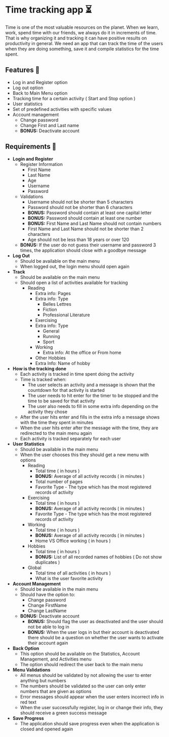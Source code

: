 # Time tracking app ⏳

Time is one of the most valuable resources on the planet. When we learn, work, spend time with our friends, we always do it in increments of time. That is why organizing it and tracking it can have positive results on productivity in general. We need an app that can track the time of the users when they are doing something, save it and compile statistics for the time spent.

## Features 🎈

* Log in and Register option
* Log out option
* Back to Main Menu option
* Tracking time for a certain activity ( Start and Stop option )
* User statistics
* Set of predefined activities with specific values
* Account management
  * Change password
  * Change First and Last name
  * **BONUS:** Deactivate account

## Requirements 📌

* **Login and Register**
  * Register Information
    * First Name
    * Last Name
    * Age
    * Username
    * Password
  * Validations
    * Username should not be shorter than 5 characters
    * Password should not be shorter than 6 characters
    * **BONUS:** Password should contain at least one capital letter
    * **BONUS:** Password should contain at least one number
    * **BONUS:** First Name and Last Name should not contain numbers
    * First Name and Last Name should not be shorter than 2 characters
    * Age should not be less than 18 years or over 120
  * **BONUS:** If the user do not guess their username and password 3 times, the application should close with a goodbye message
* **Log Out**
  * Should be available on the main menu
  * When logged out, the login menu should open again
* **Track**
  * Should be available on the main menu
  * Should open a list of activities available for tracking
    * Reading
      * Extra info: Pages
      * Extra info: Type
        * Belles Lettres
        * Fiction
        * Professional Literature
      * Exercising
      * Extra info: Type
        * General
        * Running
        * Sport
      * Working
        * Extra info: At the office or From home
      * Other Hobbies
      * Extra Info: Name of hobby
* **How is the tracking done**
  * Each activity is tracked in time spent doing the activity
  * Time is tracked when:
    * The user selects an activity and a message is shown that the countdown for that activity is started
    * The user needs to hit enter for the timer to be stopped and the time to be saved for that activity
    * The user also needs to fill in some extra info depending on the activity they chose
  * After the user hits enter and fills in the extra info a message shows with the time they spent in minutes
  * When the user hits enter after the message with the time, they are redirected to the main menu again
  * Each activity is tracked separately for each user
* **User Statistics** 
  * Should be available in the main menu
  * When the user chooses this they should get a new menu with options
    * Reading
      * Total time ( in hours )
      * **BONUS:** Average of all activity records ( in minutes )
      * Total number of pages
      * Favorite Type - The type which has the most registered records of activity
    * Exercising
      * Total time ( in hours )
      * **BONUS:** Average of all activity records ( in minutes )
      * Favorite Type - The type which has the most registered records of activity
    * Working
      * Total time ( in hours )
      * **BONUS:** Average of all activity records ( in minutes )
      * Home VS Office working ( in hours )
    * Hobbies
      * Total time ( in hours )
      * **BONUS:** List of all recorded names of hobbies ( Do not show duplicates )
    * Global
      * Total time of all activities ( in hours )
      * What is the user favorite activity
* **Account Management** 
  * Should be available in the main menu
  * Should have the option to:
    * Change password
    * Change FirstName
    * Change LastName
  * **BONUS:** Deactivate account
    * **BONUS:** Should flag the user as deactivated and the user should not be able to log in
    * **BONUS:** When the user logs in but their account is deactivated there should be a question on whether the user wants to activate their account again
* **Back Option** 
  * This option should be available on the Statistics, Account Management, and Activities menu
  * The option should redirect the user back to the main menu
* **Menu Validations** 
  * All menus should be validated by not allowing the user to enter anything but numbers
  * The numbers should be validated so the user can only enter numbers that are given as options
  * Error messages should appear when the user enters incorrect info in red text
  * When the user successfully register, log in or change their info, they should receive a green success message
* **Save Progress** 
  * The application should save progress even when the application is closed and opened again
